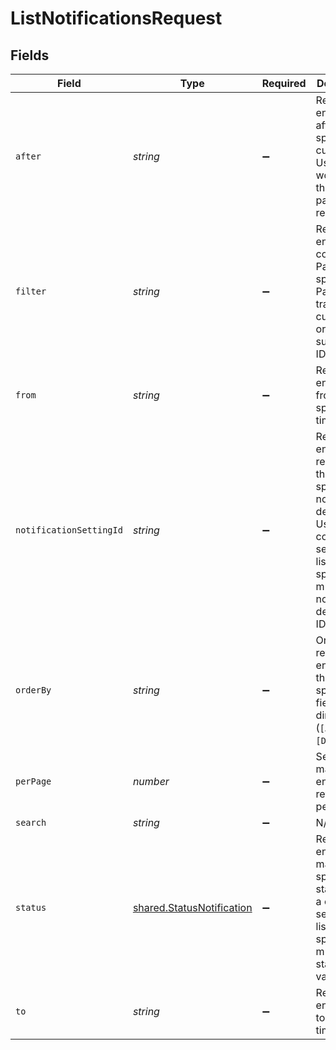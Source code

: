 # ListNotificationsRequest


## Fields

| Field                                                                                                                                           | Type                                                                                                                                            | Required                                                                                                                                        | Description                                                                                                                                     | Example                                                                                                                                         |
| ----------------------------------------------------------------------------------------------------------------------------------------------- | ----------------------------------------------------------------------------------------------------------------------------------------------- | ----------------------------------------------------------------------------------------------------------------------------------------------- | ----------------------------------------------------------------------------------------------------------------------------------------------- | ----------------------------------------------------------------------------------------------------------------------------------------------- |
| `after`                                                                                                                                         | *string*                                                                                                                                        | :heavy_minus_sign:                                                                                                                              | Return entities after the specified cursor. Used for working through paginated results.                                                         |                                                                                                                                                 |
| `filter`                                                                                                                                        | *string*                                                                                                                                        | :heavy_minus_sign:                                                                                                                              | Return entities that contain the Paddle ID specified. Pass a transaction, customer, or subscription ID.                                         | txn_01h3cgmh9qn7yezn4rgze4nrg2                                                                                                                  |
| `from`                                                                                                                                          | *string*                                                                                                                                        | :heavy_minus_sign:                                                                                                                              | Return entities from a specific time.                                                                                                           | 2023-04-18T17:03:26                                                                                                                             |
| `notificationSettingId`                                                                                                                         | *string*                                                                                                                                        | :heavy_minus_sign:                                                                                                                              | Return entities related to the specified notification destination. Use a comma separated list to specify multiple notification destination IDs. | ntfset_01gt21c5pdx9q1e4mh1xrsjjn6                                                                                                               |
| `orderBy`                                                                                                                                       | *string*                                                                                                                                        | :heavy_minus_sign:                                                                                                                              | Order returned entities by the specified field and direction (`[ASC]` or `[DESC]`).                                                             |                                                                                                                                                 |
| `perPage`                                                                                                                                       | *number*                                                                                                                                        | :heavy_minus_sign:                                                                                                                              | Set how many entities are returned per page.                                                                                                    |                                                                                                                                                 |
| `search`                                                                                                                                        | *string*                                                                                                                                        | :heavy_minus_sign:                                                                                                                              | N/A                                                                                                                                             | upgrade                                                                                                                                         |
| `status`                                                                                                                                        | [shared.StatusNotification](../../models/shared/statusnotification.md)                                                                          | :heavy_minus_sign:                                                                                                                              | Return entities that match the specified status. Use a comma separated list to specify multiple status values.                                  |                                                                                                                                                 |
| `to`                                                                                                                                            | *string*                                                                                                                                        | :heavy_minus_sign:                                                                                                                              | Return entities up to a specific time.                                                                                                          | 2023-04-18T17:03:26                                                                                                                             |
